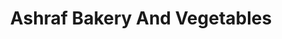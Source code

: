 ---
title: "Ashraf Bakery And Vegetables"
url: /vellangallur/ashraf-bakery-and-vegetables/
shop: bakery
---